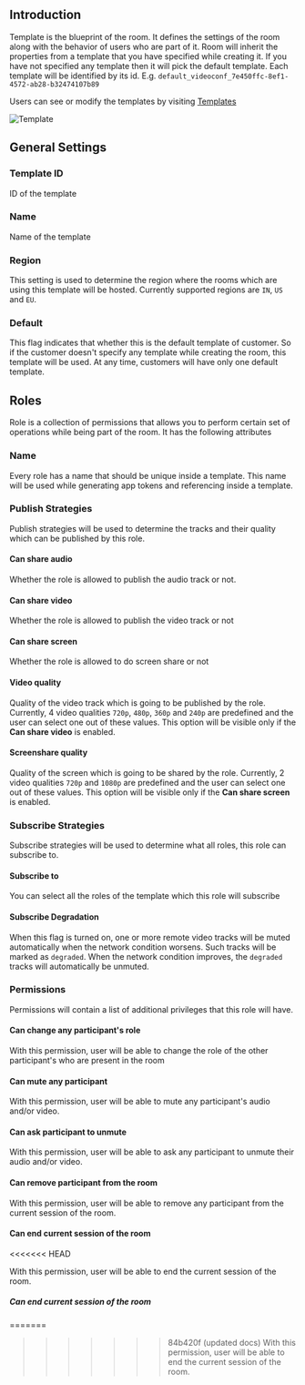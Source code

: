 ## Introduction

Template is the blueprint of the room. It defines the settings of the room along with the behavior of users who are part of it.
Room will inherit the properties from a template that you have specified while creating it. If you have not specified any template then it will pick the default template.
Each template will be identified by its id. E.g. `default_videoconf_7e450ffc-8ef1-4572-ab28-b32474107b89`

Users can see or modify the templates by visiting [Templates](https://dashboard.100ms.live/templates)

![Template](/docs/v2/template.png)

## General Settings

### Template ID

ID of the template

### Name

Name of the template

### Region

This setting is used to determine the region where the rooms which are using this template will be hosted. Currently supported regions are `IN`, `US` and `EU`.

### Default

This flag indicates that whether this is the default template of customer. So if the customer doesn't specify any template while creating the room, this template will be used. At any time, customers will have only one default template.

## Roles

Role is a collection of permissions that allows you to perform certain set of operations while being part of the room. It has the following attributes

### Name

Every role has a name that should be unique inside a template. This name will be used while generating app tokens and referencing inside a template.

### Publish Strategies

Publish strategies will be used to determine the tracks and their quality which can be published by this role.

#### Can share audio

Whether the role is allowed to publish the audio track or not.

#### Can share video

Whether the role is allowed to publish the video track or not

#### Can share screen

Whether the role is allowed to do screen share or not

#### Video quality

Quality of the video track which is going to be published by the role. Currently, 4 video qualities `720p`, `480p`, `360p` and `240p` are predefined and the user can select one out of these values. This option will be visible only if the **Can share video** is enabled.

#### Screenshare quality

Quality of the screen which is going to be shared by the role. Currently, 2 video qualities `720p` and `1080p` are predefined and the user can select one out of these values. This option will be visible only if the **Can share screen** is enabled.

### Subscribe Strategies

Subscribe strategies will be used to determine what all roles, this role can subscribe to.

#### Subscribe to

You can select all the roles of the template which this role will subscribe

#### Subscribe Degradation

When this flag is turned on, one or more remote video tracks will be muted automatically when the network condition worsens. Such tracks will be marked as `degraded`. When the network condition improves, the `degraded` tracks will automatically be unmuted.

### Permissions

Permissions will contain a list of additional privileges that this role will have.

#### Can change any participant's role

With this permission, user will be able to change the role of the other participant's who are present in the room

#### Can mute any participant

With this permission, user will be able to mute any participant's audio and/or video.

#### Can ask participant to unmute

With this permission, user will be able to ask any participant to unmute their audio and/or video.

#### Can remove participant from the room

With this permission, user will be able to remove any participant from the current session of the room.

#### Can end current session of the room

<<<<<<< HEAD

With this permission, user will be able to end the current session of the room.

##### Can end current session of the room

=======

> > > > > > > 84b420f (updated docs)
> > > > > > > With this permission, user will be able to end the current session of the room.
